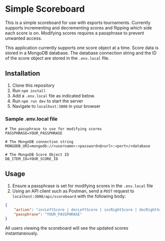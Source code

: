 # Simple Scoreboard

This is a simple scoreboard for use with esports tournaments. Currently supports incrementing and decrementing scores and flipping which side each score is on. Modifying scores requires a passphrase to prevent unwanted access.

This application currently supports one score object at a time. Score data is stored in a MongoDB database. The database connection string and the ID of the score object are stored in the `.env.local` file.

## Installation

1. Clone this repository
2. Run `npm install`
3. Add a `.env.local` file as indicated below.
4. Run `npm run dev` to start the server
5. Navigate to `localhost:3000` in your browser

### Sample .env.local file

```env
# The passphrase to use for modifying scores
PASSPHRASE=YOUR_PASSPHRASE

# The MongoDB connection string
MONGODB_URI=mongodb://<username>:<password>@<url>:<port>/<database

# The MongoDB Score Object ID
DB_ITEM_ID=YOUR_SCORE_ID
```

## Usage

1. Ensure a passphrase is set for modifying scores in the `.env.local` file
2. Using an API client such as Postman, send a `POST` request to `localhost:3000/api/scoreboard` with the following body:

```json
{
    "action": "incLeftScore | decLeftScore | incRightScore | decRightScore | flipScores",
    "passphrase": "YOUR_PASSPHRASE"
}
```

All users viewing the scoreboard will see the updated scores instantaneously.
